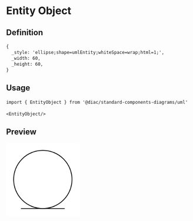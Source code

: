 # Entity Object

## Definition

```
{
  _style: 'ellipse;shape=umlEntity;whiteSpace=wrap;html=1;',
  _width: 60,
  _height: 60,
}
```

## Usage

```
import { EntityObject } from '@diac/standard-components-diagrams/uml'

<EntityObject/>
```

## Preview

<img src="./entity-object.png" width="200"/>
